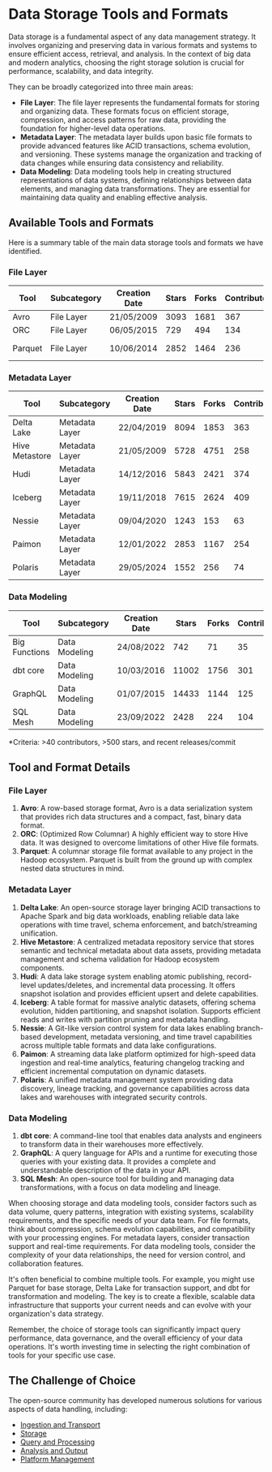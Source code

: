 # Data Storage Tools and Formats

Data storage is a fundamental aspect of any data management strategy. It involves organizing and preserving data in various formats and systems to ensure efficient access, retrieval, and analysis. In the context of big data and modern analytics, choosing the right storage solution is crucial for performance, scalability, and data integrity.

They can be broadly categorized into three main areas:
- **File Layer**: The file layer represents the fundamental formats for storing and organizing data. These formats focus on efficient storage, compression, and access patterns for raw data, providing the foundation for higher-level data operations.
- **Metadata Layer**: The metadata layer builds upon basic file formats to provide advanced features like ACID transactions, schema evolution, and versioning. These systems manage the organization and tracking of data changes while ensuring data consistency and reliability.
- **Data Modeling**: Data modeling tools help in creating structured representations of data systems, defining relationships between data elements, and managing data transformations. They are essential for maintaining data quality and enabling effective analysis.

## Available Tools and Formats

Here is a summary table of the main data storage tools and formats we have identified.

### File Layer

| Tool | Subcategory | Creation Date | Stars | Forks | Contributors | Last Release | Latest Commit | Meets Criteria* | Link |
|---|---|---|---|---|---|---|---|---|---|
| Avro | File Layer | 21/05/2009 | 3093 | 1681 | 367 | 05/08/2024 | 22/06/2025 | Yes | https://github.com/apache/avro |
| ORC | File Layer | 06/05/2015 | 729 | 494 | 134 | 07/05/2025 | 20/06/2025 | Yes | https://github.com/apache/orc |
| Parquet | File Layer | 10/06/2014 | 2852 | 1464 | 236 | 29/04/2025 | 20/06/2025 | Yes | https://github.com/apache/parquet-mr |

### Metadata Layer

| Tool | Subcategory | Creation Date | Stars | Forks | Contributors | Last Release | Latest Commit | Meets Criteria* | Link |
|---|---|---|---|---|---|---|---|---|---|
| Delta Lake | Metadata Layer | 22/04/2019 | 8094 | 1853 | 363 | 09/06/2025 | 21/06/2025 | Yes | https://github.com/delta-io/delta |
| Hive Metastore | Metadata Layer | 21/05/2009 | 5728 | 4751 | 258 | N/A | 22/06/2025 | Yes | https://github.com/apache/hive |
| Hudi | Metadata Layer | 14/12/2016 | 5843 | 2421 | 374 | 02/05/2025 | 21/06/2025 | Yes | https://github.com/apache/hudi |
| Iceberg | Metadata Layer | 19/11/2018 | 7615 | 2624 | 409 | 28/05/2025 | 22/06/2025 | Yes | https://github.com/apache/iceberg |
| Nessie | Metadata Layer | 09/04/2020 | 1243 | 153 | 63 | 12/06/2025 | 21/06/2025 | Yes | https://github.com/projectnessie/nessie |
| Paimon | Metadata Layer | 12/01/2022 | 2853 | 1167 | 254 | N/A | 22/06/2025 | Yes | https://github.com/apache/paimon |
| Polaris | Metadata Layer | 29/05/2024 | 1552 | 256 | 74 | 25/02/2025 | 22/06/2025 | Yes | https://github.com/apache/polaris |

### Data Modeling

| Tool | Subcategory | Creation Date | Stars | Forks | Contributors | Last Release | Latest Commit | Meets Criteria* | Link |
|---|---|---|---|---|---|---|---|---|---|
| Big Functions | Data Modeling | 24/08/2022 | 742 | 71 | 35 | 15/05/2025 | 26/05/2025 | No | https://github.com/unytics/bigfunctions |
| dbt core | Data Modeling | 10/03/2016 | 11002 | 1756 | 301 | 20/06/2025 | 20/06/2025 | Yes | https://github.com/dbt-labs/dbt-core |
| GraphQL | Data Modeling | 01/07/2015 | 14433 | 1144 | 125 | 27/10/2021 | 05/06/2025 | Yes | https://github.com/graphql/graphql-spec |
| SQL Mesh | Data Modeling | 23/09/2022 | 2428 | 224 | 104 | 19/06/2025 | 21/06/2025 | Yes | https://github.com/TobikoData/sqlmesh |

*Criteria: >40 contributors, >500 stars, and recent releases/commit

## Tool and Format Details

### File Layer

1. **Avro**: A row-based storage format, Avro is a data serialization system that provides rich data structures and a compact, fast, binary data format.
2. **ORC**: (Optimized Row Columnar) A highly efficient way to store Hive data. It was designed to overcome limitations of other Hive file formats.
3. **Parquet**: A columnar storage file format available to any project in the Hadoop ecosystem. Parquet is built from the ground up with complex nested data structures in mind.

### Metadata Layer

1. **Delta Lake**: An open-source storage layer bringing ACID transactions to Apache Spark and big data workloads, enabling reliable data lake operations with time travel, schema enforcement, and batch/streaming unification.
2. **Hive Metastore**: A centralized metadata repository service that stores semantic and technical metadata about data assets, providing metadata management and schema validation for Hadoop ecosystem components.
3. **Hudi**: A data lake storage system enabling atomic publishing, record-level updates/deletes, and incremental data processing. It offers snapshot isolation and provides efficient upsert and delete capabilities.
4. **Iceberg**: A table format for massive analytic datasets, offering schema evolution, hidden partitioning, and snapshot isolation. Supports efficient reads and writes with partition pruning and metadata handling.
5. **Nessie**: A Git-like version control system for data lakes enabling branch-based development, metadata versioning, and time travel capabilities across multiple table formats and data lake configurations.
6. **Paimon**: A streaming data lake platform optimized for high-speed data ingestion and real-time analytics, featuring changelog tracking and efficient incremental computation on dynamic datasets.
7. **Polaris**: A unified metadata management system providing data discovery, lineage tracking, and governance capabilities across data lakes and warehouses with integrated security controls.

### Data Modeling

1. **dbt core**: A command-line tool that enables data analysts and engineers to transform data in their warehouses more effectively.
2. **GraphQL**: A query language for APIs and a runtime for executing those queries with your existing data. It provides a complete and understandable description of the data in your API.
3. **SQL Mesh**: An open-source tool for building and managing data transformations, with a focus on data modeling and lineage.

When choosing storage and data modeling tools, consider factors such as data volume, query patterns, integration with existing systems, scalability requirements, and the specific needs of your data team. For file formats, think about compression, schema evolution capabilities, and compatibility with your processing engines. For metadata layers, consider transaction support and real-time requirements. For data modeling tools, consider the complexity of your data relationships, the need for version control, and collaboration features.

It's often beneficial to combine multiple tools. For example, you might use Parquet for base storage, Delta Lake for transaction support, and dbt for transformation and modeling. The key is to create a flexible, scalable data infrastructure that supports your current needs and can evolve with your organization's data strategy.

Remember, the choice of storage tools can significantly impact query performance, data governance, and the overall efficiency of your data operations. It's worth investing time in selecting the right combination of tools for your specific use case.

## The Challenge of Choice
The open-source community has developed numerous solutions for various aspects of data handling, including:
- [Ingestion and Transport](01.ingestion_and_transport.md)
- [Storage](02.storage.md)
- [Query and Processing](03.query_and_processing.md)
- [Analysis and Output](04.analysis_and_output.md)
- [Platform Management](05.platform_management.md)